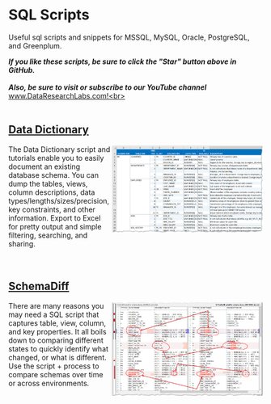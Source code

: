 # SQL Scripts
Useful sql scripts and snippets for MSSQL, MySQL, Oracle, PostgreSQL, and Greenplum.

***If you like these scripts, be sure to click the "Star" button above in GitHub.*** <br>
<br>
***Also, be sure to visit or subscribe to our YouTube channel*** www.DataResearchLabs.com!<br>
<br>
<br>



## [Data Dictionary](https://github.com/DataResearchLabs/sql_scripts/blob/main/data_dictionary_scripts.md)
<img align="right" src="https://github.com/DataResearchLabs/sql_scripts/blob/main/img/02_data_dictionary_in_xl.png" width="300px">
The Data Dictionary script and tutorials enable you to easily document an existing database schema.  You can dump the tables, views, column descriptions, data types/lengths/sizes/precision, key constraints, and other information.  Export to Excel for pretty output and simple filtering, searching, and sharing.<br>
<br>
<br>


## [SchemaDiff](https://github.com/DataResearchLabs/sql_scripts/blob/main/schemadiff_scripts.md)
<img align="right" src="https://github.com/DataResearchLabs/sql_scripts/blob/main/img/01_schemadiff_side_by_side.png" width="300px">
There are many reasons you may need a SQL script that captures table, view, column, and key properties.  It all boils down to comparing different states to quickly identify what changed, or what is different. Use the script + process to compare schemas over time or across environments.<br>


